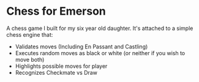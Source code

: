 # Chess for Emerson

A chess game I built for my six year old daughter. It's attached to a simple chess
engine that:

* Validates moves (Including En Passant and Castling)
* Executes random moves as black or white (or neither if you wish to move both)
* Highlights possible moves for player
* Recognizes Checkmate vs Draw
